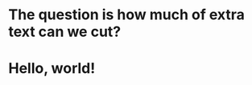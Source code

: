 <!DOCTYPE html>
<html lang="en">
    <head>
        <meta charset="utf-8">
        <meta http-equiv="X-UA-Compatible" content="IE=edge">
        <meta name="viewport" content="width=device-width, initial-scale=1">
        <title>Main code to connect the bootstrap files to the webpage</title>
        <h1>The question is how much of extra text can we cut?</h1>
        <!-- Bootstrap -->
        <link href="css/bootstrap.min.css" rel="stylesheet">
        <!-- HTML5 shim and Respond.js for IE8 support of HTML5 elements and media queries -->
        <!-- WARNING: Respond.js doesn't work if you view the page via file:// -->
        <!--[if lt IE 9]>
        <script src="https://oss.maxcdn.com/html5shiv/3.7.2/html5shiv.min.js"></script>
        <script src="https://oss.maxcdn.com/respond/1.4.2/respond.min.js"></script>
        <![endif]-->
    </head>
    <body>
        <h1>Hello, world!</h1>
        <!-- jQuery (necessary for Bootstrap's JavaScript plugins) -->
        <script src="https://ajax.googleapis.com/ajax/libs/jquery/1.11.2/jquery.min.js"></script>
        <!-- Include all compiled plugins (below), or include individual files as needed -->
        <script src="js/bootstrap.min.js"></script>
    </body>
</html>
